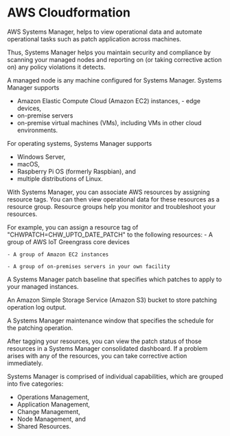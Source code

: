 # AWS Cloudformation 
AWS Systems Manager, helps to view operational data and automate operational tasks such as patch application across machines.

Thus, Systems Manager helps you maintain security and compliance by scanning your managed nodes and reporting on (or taking corrective action on) any policy violations it detects.

A managed node is any machine configured for Systems Manager. Systems Manager supports 
-  Amazon Elastic Compute Cloud (Amazon EC2) instances, - edge devices, 
- on-premise servers 
- on-premise virtual machines (VMs), including VMs in other cloud environments. 

For operating systems, Systems Manager supports 
- Windows Server, 
- macOS, 
- Raspberry Pi OS (formerly Raspbian), and 
- multiple distributions of Linux.

With Systems Manager, you can associate AWS resources by assigning resource tags. You can then view operational data for these resources as a resource group. Resource groups help you monitor and troubleshoot your resources.

For example, you can assign a resource tag of "CHWPATCH=CHW_UPTO_DATE_PATCH" to the following resources:
    - A group of AWS IoT Greengrass core devices

    - A group of Amazon EC2 instances

    - A group of on-premises servers in your own facility

A Systems Manager patch baseline that specifies which patches to apply to your managed instances.

An Amazon Simple Storage Service (Amazon S3) bucket to store patching operation log output.

A Systems Manager maintenance window that specifies the schedule for the patching operation.

After tagging your resources, you can view the patch status of those resources in a Systems Manager consolidated dashboard. If a problem arises with any of the resources, you can take corrective action immediately. 

Systems Manager is comprised of individual capabilities, which are grouped into five categories: 
- Operations Management, 
- Application Management, 
- Change Management, 
- Node Management, and 
- Shared Resources.
